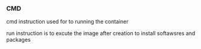 ### CMD

cmd instruction used for to running the container

run instruction is to excute the image after creation to install softawsres and packages